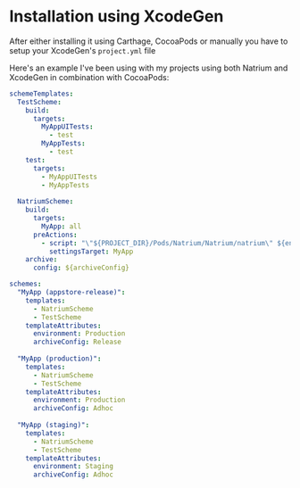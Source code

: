 
# Installation using XcodeGen

After either installing it using Carthage, CocoaPods or manually you have to setup your XcodeGen's `project.yml` file

Here's an example I've been using with my projects using both Natrium and XcodeGen in combination with CocoaPods:

```yaml
schemeTemplates:
  TestScheme:
    build:
      targets:
        MyAppUITests: 
          - test
        MyAppTests:
          - test
    test:
      targets:
        - MyAppUITests
        - MyAppTests
        
  NatriumScheme:
    build:
      targets:
        MyApp: all
      preActions:
        - script: "\"${PROJECT_DIR}/Pods/Natrium/Natrium/natrium\" ${environment}"
          settingsTarget: MyApp
    archive:
      config: ${archiveConfig}

schemes:
  "MyApp (appstore-release)": 
    templates:
      - NatriumScheme
      - TestScheme
    templateAttributes:
      environment: Production
      archiveConfig: Release    
      
  "MyApp (production)":
    templates:
      - NatriumScheme
      - TestScheme
    templateAttributes:
      environment: Production
      archiveConfig: Adhoc
      
  "MyApp (staging)":
    templates:
      - NatriumScheme
      - TestScheme
    templateAttributes:
      environment: Staging
      archiveConfig: Adhoc

```